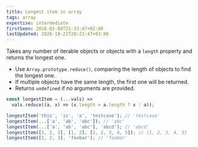 ```yaml
---
title: Longest item in array
tags: array
expertise: intermediate
firstSeen: 2018-01-08T21:33:47+02:00
lastUpdated: 2020-10-22T20:23:47+03:00
---
```


Takes any number of iterable objects or objects with a `length` property and returns the longest one.

- Use `Array.prototype.reduce()`, comparing the length of objects to find the longest one.
- If multiple objects have the same length, the first one will be returned.
- Returns `undefined` if no arguments are provided.

```js
const longestItem = (...vals) =>
  vals.reduce((a, x) => (x.length > a.length ? x : a));
```

```js
longestItem('this', 'is', 'a', 'testcase'); // 'testcase'
longestItem(...['a', 'ab', 'abc']); // 'abc'
longestItem(...['a', 'ab', 'abc'], 'abcd'); // 'abcd'
longestItem([1, 2, 3], [1, 2], [1, 2, 3, 4, 5]); // [1, 2, 3, 4, 5]
longestItem([1, 2, 3], 'foobar'); // 'foobar'
```
